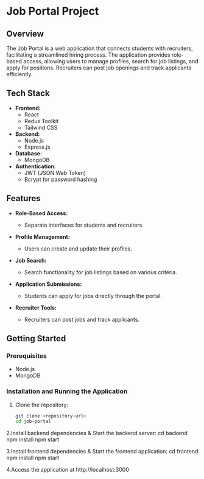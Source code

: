 # Job Portal Project

## Overview

The Job Portal is a web application that connects students with recruiters, facilitating a streamlined hiring process. The application provides role-based access, allowing users to manage profiles, search for job listings, and apply for positions. Recruiters can post job openings and track applicants efficiently.

## Tech Stack

- **Frontend:** 
  - React
  - Redux Toolkit
  - Tailwind CSS
- **Backend:** 
  - Node.js
  - Express.js
- **Database:** 
  - MongoDB
- **Authentication:** 
  - JWT (JSON Web Token)
  - Bcrypt for password hashing

## Features

- **Role-Based Access:** 
  - Separate interfaces for students and recruiters.
  
- **Profile Management:** 
  - Users can create and update their profiles.
  
- **Job Search:** 
  - Search functionality for job listings based on various criteria.
  
- **Application Submissions:** 
  - Students can apply for jobs directly through the portal.
  
- **Recruiter Tools:** 
  - Recruiters can post jobs and track applicants.

## Getting Started

### Prerequisites

- Node.js
- MongoDB

### Installation and Running the Application

1. Clone the repository:
   ```bash
   git clone <repository-url>
   cd job-portal
   
2.Install backend dependencies & Start the backend server:
  cd backend
  npm install
  npm start
  
3.Install frontend dependencies & Start the frontend application:
  cd frontend
  npm install
  npm start

4.Access the application at http://localhost:3000

